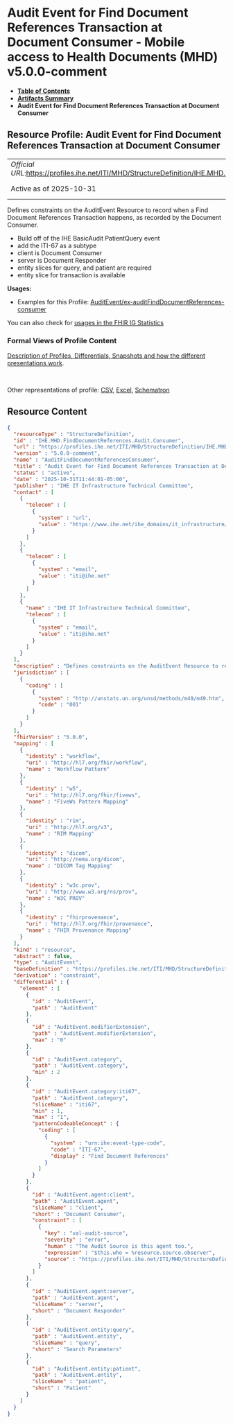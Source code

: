 # Audit Event for Find Document References Transaction at Document Consumer - Mobile access to Health Documents (MHD) v5.0.0-comment

* [**Table of Contents**](toc.md)
* [**Artifacts Summary**](artifacts.md)
* **Audit Event for Find Document References Transaction at Document Consumer**

## Resource Profile: Audit Event for Find Document References Transaction at Document Consumer 

| | |
| :--- | :--- |
| *Official URL*:https://profiles.ihe.net/ITI/MHD/StructureDefinition/IHE.MHD.FindDocumentReferences.Audit.Consumer | *Version*:5.0.0-comment |
| Active as of 2025-10-31 | *Computable Name*:AuditFindDocumentReferencesConsumer |

 
Defines constraints on the AuditEvent Resource to record when a Find Document References Transaction happens, as recorded by the Document Consumer. 
* Build off of the IHE BasicAudit PatientQuery event
* add the ITI-67 as a subtype
* client is Document Consumer
* server is Document Responder
* entity slices for query, and patient are required
* entity slice for transaction is available
 

**Usages:**

* Examples for this Profile: [AuditEvent/ex-auditFindDocumentReferences-consumer](AuditEvent-ex-auditFindDocumentReferences-consumer.md)

You can also check for [usages in the FHIR IG Statistics](https://packages2.fhir.org/xig/ihe.iti.mhd|current/StructureDefinition/IHE.MHD.FindDocumentReferences.Audit.Consumer)

### Formal Views of Profile Content

 [Description of Profiles, Differentials, Snapshots and how the different presentations work](http://build.fhir.org/ig/FHIR/ig-guidance/readingIgs.html#structure-definitions). 

 

Other representations of profile: [CSV](StructureDefinition-IHE.MHD.FindDocumentReferences.Audit.Consumer.csv), [Excel](StructureDefinition-IHE.MHD.FindDocumentReferences.Audit.Consumer.xlsx), [Schematron](StructureDefinition-IHE.MHD.FindDocumentReferences.Audit.Consumer.sch) 



## Resource Content

```json
{
  "resourceType" : "StructureDefinition",
  "id" : "IHE.MHD.FindDocumentReferences.Audit.Consumer",
  "url" : "https://profiles.ihe.net/ITI/MHD/StructureDefinition/IHE.MHD.FindDocumentReferences.Audit.Consumer",
  "version" : "5.0.0-comment",
  "name" : "AuditFindDocumentReferencesConsumer",
  "title" : "Audit Event for Find Document References Transaction at Document Consumer",
  "status" : "active",
  "date" : "2025-10-31T11:44:01-05:00",
  "publisher" : "IHE IT Infrastructure Technical Committee",
  "contact" : [
    {
      "telecom" : [
        {
          "system" : "url",
          "value" : "https://www.ihe.net/ihe_domains/it_infrastructure/"
        }
      ]
    },
    {
      "telecom" : [
        {
          "system" : "email",
          "value" : "iti@ihe.net"
        }
      ]
    },
    {
      "name" : "IHE IT Infrastructure Technical Committee",
      "telecom" : [
        {
          "system" : "email",
          "value" : "iti@ihe.net"
        }
      ]
    }
  ],
  "description" : "Defines constraints on the AuditEvent Resource to record when a Find Document References Transaction happens, as recorded by the Document Consumer.\n- Build off of the IHE BasicAudit PatientQuery event\n- add the ITI-67 as a subtype\n- client is Document Consumer\n- server is Document Responder\n- entity slices for query, and patient are required\n- entity slice for transaction is available",
  "jurisdiction" : [
    {
      "coding" : [
        {
          "system" : "http://unstats.un.org/unsd/methods/m49/m49.htm",
          "code" : "001"
        }
      ]
    }
  ],
  "fhirVersion" : "5.0.0",
  "mapping" : [
    {
      "identity" : "workflow",
      "uri" : "http://hl7.org/fhir/workflow",
      "name" : "Workflow Pattern"
    },
    {
      "identity" : "w5",
      "uri" : "http://hl7.org/fhir/fivews",
      "name" : "FiveWs Pattern Mapping"
    },
    {
      "identity" : "rim",
      "uri" : "http://hl7.org/v3",
      "name" : "RIM Mapping"
    },
    {
      "identity" : "dicom",
      "uri" : "http://nema.org/dicom",
      "name" : "DICOM Tag Mapping"
    },
    {
      "identity" : "w3c.prov",
      "uri" : "http://www.w3.org/ns/prov",
      "name" : "W3C PROV"
    },
    {
      "identity" : "fhirprovenance",
      "uri" : "http://hl7.org/fhir/provenance",
      "name" : "FHIR Provenance Mapping"
    }
  ],
  "kind" : "resource",
  "abstract" : false,
  "type" : "AuditEvent",
  "baseDefinition" : "https://profiles.ihe.net/ITI/MHD/StructureDefinition/IHE.BasicAudit.MHD5.PatientQuery",
  "derivation" : "constraint",
  "differential" : {
    "element" : [
      {
        "id" : "AuditEvent",
        "path" : "AuditEvent"
      },
      {
        "id" : "AuditEvent.modifierExtension",
        "path" : "AuditEvent.modifierExtension",
        "max" : "0"
      },
      {
        "id" : "AuditEvent.category",
        "path" : "AuditEvent.category",
        "min" : 2
      },
      {
        "id" : "AuditEvent.category:iti67",
        "path" : "AuditEvent.category",
        "sliceName" : "iti67",
        "min" : 1,
        "max" : "1",
        "patternCodeableConcept" : {
          "coding" : [
            {
              "system" : "urn:ihe:event-type-code",
              "code" : "ITI-67",
              "display" : "Find Document References"
            }
          ]
        }
      },
      {
        "id" : "AuditEvent.agent:client",
        "path" : "AuditEvent.agent",
        "sliceName" : "client",
        "short" : "Document Consumer",
        "constraint" : [
          {
            "key" : "val-audit-source",
            "severity" : "error",
            "human" : "The Audit Source is this agent too.",
            "expression" : "$this.who = %resource.source.observer",
            "source" : "https://profiles.ihe.net/ITI/MHD/StructureDefinition/IHE.MHD.FindDocumentReferences.Audit.Consumer"
          }
        ]
      },
      {
        "id" : "AuditEvent.agent:server",
        "path" : "AuditEvent.agent",
        "sliceName" : "server",
        "short" : "Document Responder"
      },
      {
        "id" : "AuditEvent.entity:query",
        "path" : "AuditEvent.entity",
        "sliceName" : "query",
        "short" : "Search Parameters"
      },
      {
        "id" : "AuditEvent.entity:patient",
        "path" : "AuditEvent.entity",
        "sliceName" : "patient",
        "short" : "Patient"
      }
    ]
  }
}

```
